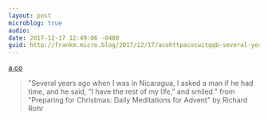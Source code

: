 ```yaml
---
layout: post
microblog: true
audio: 
date: 2017-12-17 12:49:06 -0400
guid: http://frankm.micro.blog/2017/12/17/acohttpacocwitqqb-several-years.html
---
```

 [a.co](http://a.co/cWItQQB)

> "Several years ago when I was in Nicaragua, I asked a man if he had time, and he said, “I have the rest of my life,” and smiled." from "Preparing for Christmas: Daily Meditations for Advent" by Richard Rohr
